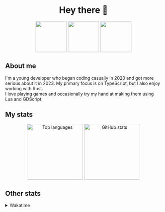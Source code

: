 <h1 align="center">Hey there 👋</h1>

<div align="center">
  <img height="100px" src="/clippy.gif" />
  <img height="100px" src="/merlin.webp" />
  <img height="100px" src="/chill_guy.webp" />
</div>

<h2>About me</h2>

I'm a young developer who began coding casually in 2020 and got more serious about it in 2023. My primary focus is on TypeScript, but I also enjoy working with Rust.  
I love playing games and occasionally try my hand at making them using Lua and GDScript.

<h2>My stats</h2>

<div align="center">
  <img src="https://github-readme-stats.vercel.app/api/top-langs/?username=Exefer&layout=compact&theme=onedark" height="180em" alt="Top languages" />
  <img src="https://github-readme-stats.vercel.app/api?username=exefer&theme=onedark&show_icons=true" height="180em" alt="GitHub stats" />
</div>

<h2>Other stats</h2>

<details>
<summary>Wakatime</summary>
  <img src="https://wakatime.com/share/@018d9414-9aad-4570-b5c3-bc3d4e8eb114/31d0b850-a0e9-4a19-a067-92cd7e1d5153.svg" alt="Wakatime stats" />
</details>
